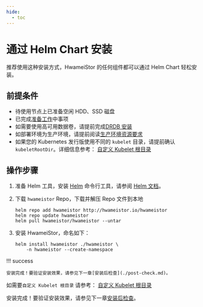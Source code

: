 ```yaml
---
hide:
  - toc
---
```


# 通过 Helm Chart 安装

推荐使用这种安装方式，HwameiStor 的任何组件都可以通过 Helm Chart 轻松安装。

## 前提条件

- 待使用节点上已准备空闲 HDD、SSD 磁盘
- 已完成[准备工作](prereq.md)中事项
- 如需要使用高可用数据卷，请提前完成[DRDB 安装](drbdinstall.md)
- 如部署环境为生产环境，请提前阅读[生产环境资源要求](proresource.md)
- 如果您的 Kubernetes 发行版使用不同的 `kubelet` 目录，请提前确认 `kubeletRootDir`。详细信息参考： [自定义 Kubelet 根目录](customized-kubelet.md)

## 操作步骤

1. 准备 Helm 工具，安装 [Helm](https://helm.sh/) 命令行工具，请参阅 [Helm 文档](https://helm.sh/docs/)。

2. 下载 `hwameistor` Repo，下载并解压 Repo 文件到本地

    ```console
    helm repo add hwameistor http://hwameistor.io/hwameistor
    helm repo update hwameistor
    helm pull hwameistor/hwameistor --untar
    ```
    
3. 安装 HwameiStor，命名如下：

    ```console
    helm install hwameistor ./hwameistor \
        -n hwameistor --create-namespace
    ```

!!! success

    安装完成！要验证安装效果，请参见下一章[安装后检查](./post-check.md)。

如需要`自定义 Kubelet 根目录` 请参考： [自定义 Kubelet 根目录](customized-kubelet.md)

安装完成！要验证安装效果，请参见下一章[安装后检查](./post-check.md)。

